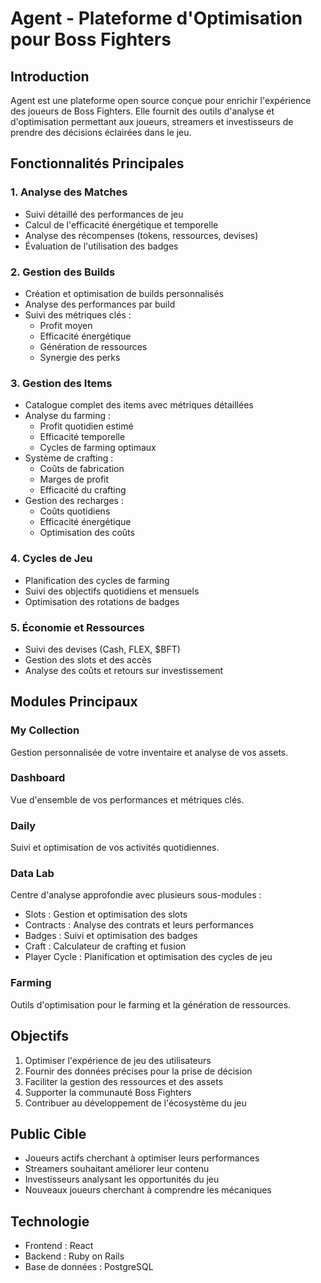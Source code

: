 # Agent - Plateforme d'Optimisation pour Boss Fighters

## Introduction
Agent est une plateforme open source conçue pour enrichir l'expérience des joueurs de Boss Fighters. Elle fournit des outils d'analyse et d'optimisation permettant aux joueurs, streamers et investisseurs de prendre des décisions éclairées dans le jeu.

## Fonctionnalités Principales

### 1. Analyse des Matches
- Suivi détaillé des performances de jeu
- Calcul de l'efficacité énergétique et temporelle
- Analyse des récompenses (tokens, ressources, devises)
- Évaluation de l'utilisation des badges

### 2. Gestion des Builds
- Création et optimisation de builds personnalisés
- Analyse des performances par build
- Suivi des métriques clés :
  - Profit moyen
  - Efficacité énergétique
  - Génération de ressources
  - Synergie des perks

### 3. Gestion des Items
- Catalogue complet des items avec métriques détaillées
- Analyse du farming :
  - Profit quotidien estimé
  - Efficacité temporelle
  - Cycles de farming optimaux
- Système de crafting :
  - Coûts de fabrication
  - Marges de profit
  - Efficacité du crafting
- Gestion des recharges :
  - Coûts quotidiens
  - Efficacité énergétique
  - Optimisation des coûts

### 4. Cycles de Jeu
- Planification des cycles de farming
- Suivi des objectifs quotidiens et mensuels
- Optimisation des rotations de badges

### 5. Économie et Ressources
- Suivi des devises (Cash, FLEX, $BFT)
- Gestion des slots et des accès
- Analyse des coûts et retours sur investissement

## Modules Principaux

### My Collection
Gestion personnalisée de votre inventaire et analyse de vos assets.

### Dashboard
Vue d'ensemble de vos performances et métriques clés.

### Daily
Suivi et optimisation de vos activités quotidiennes.

### Data Lab
Centre d'analyse approfondie avec plusieurs sous-modules :
- Slots : Gestion et optimisation des slots
- Contracts : Analyse des contrats et leurs performances
- Badges : Suivi et optimisation des badges
- Craft : Calculateur de crafting et fusion
- Player Cycle : Planification et optimisation des cycles de jeu

### Farming
Outils d'optimisation pour le farming et la génération de ressources.

## Objectifs
1. Optimiser l'expérience de jeu des utilisateurs
2. Fournir des données précises pour la prise de décision
3. Faciliter la gestion des ressources et des assets
4. Supporter la communauté Boss Fighters
5. Contribuer au développement de l'écosystème du jeu

## Public Cible
- Joueurs actifs cherchant à optimiser leurs performances
- Streamers souhaitant améliorer leur contenu
- Investisseurs analysant les opportunités du jeu
- Nouveaux joueurs cherchant à comprendre les mécaniques

## Technologie
- Frontend : React
- Backend : Ruby on Rails
- Base de données : PostgreSQL